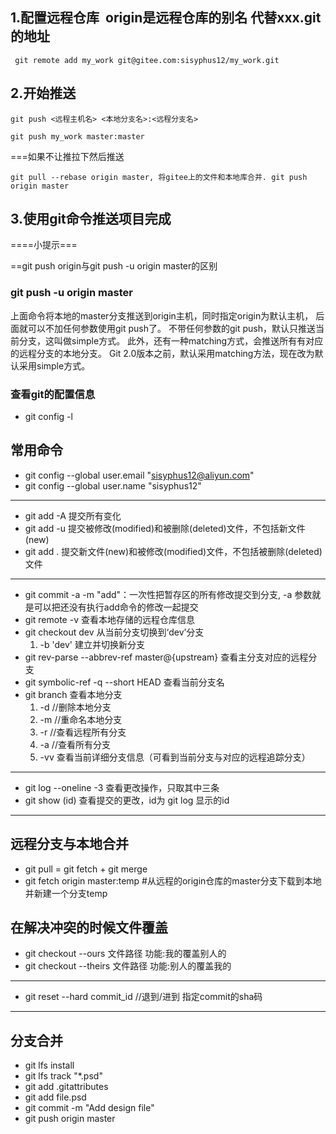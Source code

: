 ## 1.配置远程仓库  origin是远程仓库的别名 代替xxx.git的地址
```shell
 git remote add my_work git@gitee.com:sisyphus12/my_work.git
```

## 2.开始推送 
```shell
git push <远程主机名> <本地分支名>:<远程分支名>

git push my_work master:master
``` 
===如果不让推拉下然后推送
```shell
git pull --rebase origin master, 将gitee上的文件和本地库合并. git push origin master
``` 
## 3.使用git命令推送项目完成

====小提示===

==git push origin与git push -u origin master的区别
 
### git push -u origin master 
上面命令将本地的master分支推送到origin主机，同时指定origin为默认主机，
后面就可以不加任何参数使用git push了。 不带任何参数的git push，默认只推送当前分支，这叫做simple方式。
此外，还有一种matching方式，会推送所有有对应的远程分支的本地分支。
Git 2.0版本之前，默认采用matching方法，现在改为默认采用simple方式。

### 查看git的配置信息
* git config -l

## 常用命令
* git config --global user.email "sisyphus12@aliyun.com"
* git config --global user.name "sisyphus12"
---
* git add -A  提交所有变化
* git add -u  提交被修改(modified)和被删除(deleted)文件，不包括新文件(new)
* git add .  提交新文件(new)和被修改(modified)文件，不包括被删除(deleted)文件
---
* git commit -a -m "add"：一次性把暂存区的所有修改提交到分支, -a 参数就是可以把还没有执行add命令的修改一起提交
* git remote -v 查看本地存储的远程仓库信息 
* git checkout dev 从当前分支切换到‘dev’分支
    1. -b 'dev' 建立并切换新分支 
* git rev-parse --abbrev-ref master@{upstream} 查看主分支对应的远程分支
* git symbolic-ref -q --short HEAD 查看当前分支名
* git branch 查看本地分支
    1. -d <branchname> //删除本地分支 
    2. -m //重命名本地分支 
    3. -r //查看远程所有分支 
    4. -a //查看所有分支
    5. -vv 查看当前详细分支信息（可看到当前分支与对应的远程追踪分支）
---
* git log --oneline -3 查看更改操作，只取其中三条
* git show (id) 查看提交的更改，id为 git log 显示的id 
---
## 远程分支与本地合并
* git pull = git fetch + git merge
* git fetch origin master:temp           #从远程的origin仓库的master分支下载到本地并新建一个分支temp

## 在解决冲突的时候文件覆盖
* git checkout --ours 文件路径              功能:我的覆盖别人的
* git checkout --theirs 文件路径            功能:别人的覆盖我的
---
* git reset --hard commit_id     //退到/进到 指定commit的sha码
----

## 分支合并


* git lfs install
* git lfs track "*.psd"
* git add .gitattributes
* git add file.psd
* git commit -m "Add design file"
* git push origin master
